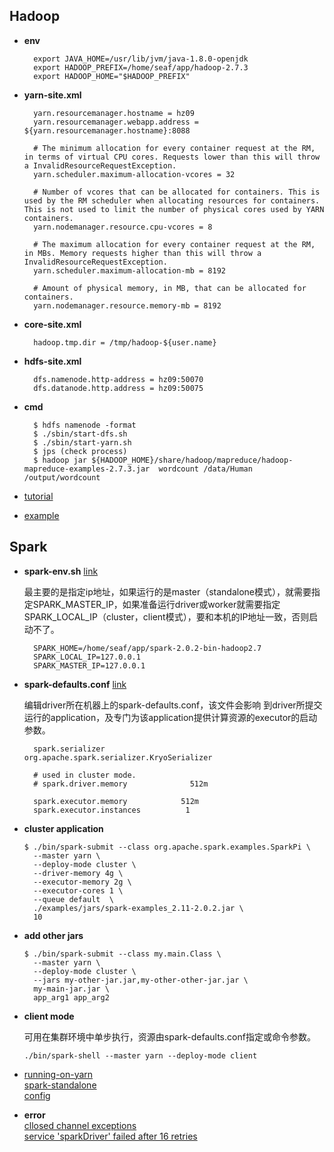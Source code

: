 ## Hadoop
* **env**

		export JAVA_HOME=/usr/lib/jvm/java-1.8.0-openjdk
		export HADOOP_PREFIX=/home/seaf/app/hadoop-2.7.3
		export HADOOP_HOME="$HADOOP_PREFIX"

* **yarn-site.xml**
		
		yarn.resourcemanager.hostname = hz09
		yarn.resourcemanager.webapp.address = ${yarn.resourcemanager.hostname}:8088
		
		# The minimum allocation for every container request at the RM, in terms of virtual CPU cores. Requests lower than this will throw a InvalidResourceRequestException.
		yarn.scheduler.maximum-allocation-vcores = 32    
		
		# Number of vcores that can be allocated for containers. This is used by the RM scheduler when allocating resources for containers. This is not used to limit the number of physical cores used by YARN containers.	
		yarn.nodemanager.resource.cpu-vcores = 8  

		# The maximum allocation for every container request at the RM, in MBs. Memory requests higher than this will throw a InvalidResourceRequestException.
		yarn.scheduler.maximum-allocation-mb = 8192   

		# Amount of physical memory, in MB, that can be allocated for containers.
		yarn.nodemanager.resource.memory-mb = 8192  



* **core-site.xml**

		hadoop.tmp.dir = /tmp/hadoop-${user.name}


* **hdfs-site.xml**
		
		dfs.namenode.http-address = hz09:50070
		dfs.datanode.http.address = hz09:50075

* **cmd**	

		$ hdfs namenode -format
		$ ./sbin/start-dfs.sh
		$ ./sbin/start-yarn.sh
		$ jps (check process)
		$ hadoop jar ${HADOOP_HOME}/share/hadoop/mapreduce/hadoop-mapreduce-examples-2.7.3.jar  wordcount /data/Human /output/wordcount

* [tutorial](https://hadoop.apache.org/docs/stable/hadoop-project-dist/hadoop-common/ClusterSetup.html)
* [example](http://www.powerxing.com/install-hadoop-cluster/)


## Spark

* **spark-env.sh** [link](http://www.cnblogs.com/hseagle/p/4052572.html)  

	最主要的是指定ip地址，如果运行的是master（standalone模式），就需要指定SPARK_MASTER_IP，如果准备运行driver或worker就需要指定SPARK_LOCAL_IP（cluster，client模式），要和本机的IP地址一致，否则启动不了。

		SPARK_HOME=/home/seaf/app/spark-2.0.2-bin-hadoop2.7
		SPARK_LOCAL_IP=127.0.0.1
		SPARK_MASTER_IP=127.0.0.1



* **spark-defaults.conf** [link](http://www.cnblogs.com/hseagle/p/4052572.html)  

  编辑driver所在机器上的spark-defaults.conf，该文件会影响 到driver所提交运行的application，及专门为该application提供计算资源的executor的启动参数。

		spark.serializer                 org.apache.spark.serializer.KryoSerializer
		
		# used in cluster mode.
		# spark.driver.memory              512m
		
		spark.executor.memory            512m
		spark.executor.instances          1
		


* **cluster application**
             
      $ ./bin/spark-submit --class org.apache.spark.examples.SparkPi \
		--master yarn \
		--deploy-mode cluster \
		--driver-memory 4g \
		--executor-memory 2g \
		--executor-cores 1 \
		--queue default  \ 
		./examples/jars/spark-examples_2.11-2.0.2.jar \
		10

* **add other jars**

      $ ./bin/spark-submit --class my.main.Class \
      	--master yarn \
	    --deploy-mode cluster \
	    --jars my-other-jar.jar,my-other-other-jar.jar \
    	my-main-jar.jar \
	    app_arg1 app_arg2

* **client mode**

	可用在集群环境中单步执行，资源由spark-defaults.conf指定或命令参数。
          
      ./bin/spark-shell --master yarn --deploy-mode client

* [running-on-yarn](http://spark.apache.org/docs/latest/running-on-yarn.html)  
  [spark-standalone](http://spark.apache.org/docs/latest/spark-standalone.html)  
  [config](http://spark.apache.org/docs/latest/spark-standalone.html)

* **error**  
[cllosed channel exceptions](http://stackoverflow.com/questions/39467761/how-to-know-what-is-the-reason-for-closedchannelexceptions-with-spark-shell-in-y)  
[service 'sparkDriver' failed after 16 retries](http://stackoverflow.com/questions/29906686/failed-to-bind-to-spark-master-using-a-remote-cluster-with-two-workers)





